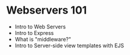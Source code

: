 # Webservers 101

* Intro to Web Servers
* Intro to Express
* What is "middleware?"
* Intro to Server-side view templates with EJS

